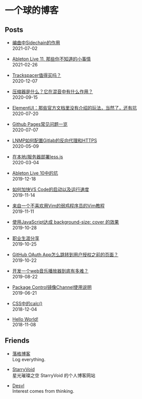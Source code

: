 <h1 id="section">一个球的博客</h1>
<h2 id="posts">Posts</h2>
<ul>
<li>
<p><a href="https://jw1.dev/2021/07/02/a01.html">编曲中Sidechain的作用</a><br />
2021-07-02</p>
</li>
<li>
<p><a href="https://jw1.dev/2021/02/26/a01.html">Ableton Live 11, 那些你不知道的小事情</a><br />
2021-02-26</p>
</li>
<li>
<p><a href="https://jw1.dev/2020/12/07/a01.html">Trackspacer值得买吗？</a><br />
2020-12-07</p>
</li>
<li>
<p><a href="https://jw1.dev/2020/09/15/a01.html">压缩器是什么？它在混音中有什么作用？</a><br />
2020-09-15</p>
</li>
<li>
<p><a href="https://jw1.dev/2020/07/20/a02.html">ElementUI：那些官方文档里没有介绍的玩法，当然了，还有坑</a><br />
2020-07-20</p>
</li>
<li>
<p><a href="https://jw1.dev/2020/07/07/a01.html">Github Pages常见问题一览</a><br />
2020-07-07</p>
</li>
<li>
<p><a href="https://jw1.dev/2020/05/09/a01.html">LNMP如何配置Gitlab的反向代理和HTTPS</a><br />
2020-05-09</p>
</li>
<li>
<p><a href="https://jw1.dev/2020/03/04/a01.html">在本地/服务器部署less.js</a><br />
2020-03-04</p>
</li>
<li>
<p><a href="https://jw1.dev/2019/12/18/a01.html">Ableton Live 10中的坑</a><br />
2019-12-18</p>
</li>
<li>
<p><a href="https://jw1.dev/2019/11/14/a02.html">如何加快VS Code的启动以及运行速度</a><br />
2019-11-14</p>
</li>
<li>
<p><a href="https://jw1.dev/2019/11/11/a01.html">来自一个不喜欢用Vim的弱鸡程序员的Vim教程</a><br />
2019-11-11</p>
</li>
<li>
<p><a href="https://jw1.dev/2019/10/28/a03.html">使用JavaScript达成 background-size: cover 的效果</a><br />
2019-10-28</p>
</li>
<li>
<p><a href="https://jw1.dev/2019/10/25/a02.html">职业生涯分享</a><br />
2019-10-25</p>
</li>
<li>
<p><a href="https://jw1.dev/2019/10/22/a01.html">GitHub OAuth App怎么跳转到用户授权之前的页面？</a><br />
2019-10-22</p>
</li>
<li>
<p><a href="https://jw1.dev/2019/08/22/a01.html">开发一个web音乐播放器到底有多难？</a><br />
2019-08-22</p>
</li>
<li>
<p><a href="https://jw1.dev/2019/06/21/a01.html">Package Control镜像Channel使用说明</a><br />
2019-06-21</p>
</li>
<li>
<p><a href="https://jw1.dev/2018/12/04/a01.html">CSS中的calc()</a><br />
2018-12-04</p>
</li>
<li>
<p><a href="https://jw1.dev/2018/11/08/a01.html">Hello World!</a><br />
2018-11-08</p>
</li>
</ul>
<h2 id="friends">Friends</h2>
<ul>
<li>
<p><a href="https://www.logcg.com/">落格博客</a><br />
Log everything.</p>
</li>
<li>
<p><a href="https://starryvoid.com/">StarryVoid</a><br />
星光璀璨之空 StarryVoid 的个人博客网站</p>
</li>
<li>
<p><a href="https://admiraldesvl.github.io">Desvl</a><br />
Interest comes from thinking.</p>
</li>
</ul>

